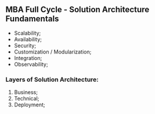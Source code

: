 ## MBA Full Cycle - Solution Architecture Fundamentals

- Scalability;
- Availability;
- Security;
- Customization / Modularization;
- Integration;
- Observability;

### Layers of Solution Architecture:

1. Business;
2. Technical;
3. Deployment;
